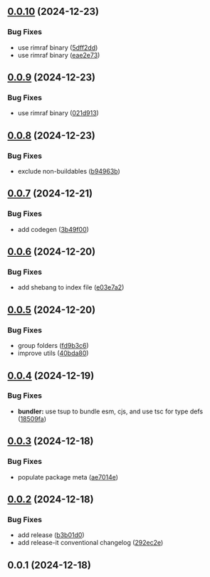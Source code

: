 

## [0.0.10](https://github.com/dankreiger/nx-openapi-codegen/compare/v0.0.9...v0.0.10) (2024-12-23)


### Bug Fixes

* use rimraf binary ([5dff2dd](https://github.com/dankreiger/nx-openapi-codegen/commit/5dff2dd74217c9e46b6b3d289fafbfaf4b1383c7))
* use rimraf binary ([eae2e73](https://github.com/dankreiger/nx-openapi-codegen/commit/eae2e73057238e7271c7c1d29531d74edb813c1f))

## [0.0.9](https://github.com/dankreiger/nx-openapi-codegen/compare/v0.0.8...v0.0.9) (2024-12-23)


### Bug Fixes

* use rimraf binary ([021d913](https://github.com/dankreiger/nx-openapi-codegen/commit/021d91353c8df398dad1db9357d7ef7e3da44224))

## [0.0.8](https://github.com/dankreiger/nx-openapi-codegen/compare/v0.0.7...v0.0.8) (2024-12-23)


### Bug Fixes

* exclude non-buildables ([b94963b](https://github.com/dankreiger/nx-openapi-codegen/commit/b94963bd9a1962e7211fb2d7c56aede06c90289d))

## [0.0.7](https://github.com/dankreiger/nx-openapi-codegen/compare/v0.0.6...v0.0.7) (2024-12-21)


### Bug Fixes

* add codegen ([3b49f00](https://github.com/dankreiger/nx-openapi-codegen/commit/3b49f00df6b726bda175a3bfc1403ff97d9ef37e))

## [0.0.6](https://github.com/dankreiger/nx-openapi-codegen/compare/v0.0.5...v0.0.6) (2024-12-20)


### Bug Fixes

* add shebang to index file ([e03e7a2](https://github.com/dankreiger/nx-openapi-codegen/commit/e03e7a2064b470e281f5bfe68abc4075d3b242cc))

## [0.0.5](https://github.com/dankreiger/nx-openapi-codegen/compare/v0.0.4...v0.0.5) (2024-12-20)


### Bug Fixes

* group folders ([fd9b3c6](https://github.com/dankreiger/nx-openapi-codegen/commit/fd9b3c6427addc03581795c2e353ea9054eedfef))
* improve utils ([40bda80](https://github.com/dankreiger/nx-openapi-codegen/commit/40bda80323f9bc2640e30d19348af11b48621011))

## [0.0.4](https://github.com/dankreiger/nx-openapi-codegen/compare/v0.0.3...v0.0.4) (2024-12-19)


### Bug Fixes

* **bundler:** use tsup to bundle esm, cjs, and use tsc for type defs ([18509fa](https://github.com/dankreiger/nx-openapi-codegen/commit/18509fa2c11adfb5622f208d389f411c7c4b4170))

## [0.0.3](https://github.com/dankreiger/nx-openapi-codegen/compare/v0.0.2...v0.0.3) (2024-12-18)


### Bug Fixes

* populate package meta ([ae7014e](https://github.com/dankreiger/nx-openapi-codegen/commit/ae7014ebac9aa4a7e4a13acc8c38d3a3df1c2793))

## [0.0.2](https://github.com/dankreiger/nx-openapi-codegen/compare/0.0.1...v0.0.2) (2024-12-18)


### Bug Fixes

* add release ([b3b01d0](https://github.com/dankreiger/nx-openapi-codegen/commit/b3b01d012fc4c8cc1f5bd0ac615c86e6010e15bd))
* add release-it conventional changelog ([292ec2e](https://github.com/dankreiger/nx-openapi-codegen/commit/292ec2e35e49534e6781f286045aad13d4d99a3e))



## 0.0.1 (2024-12-18)
